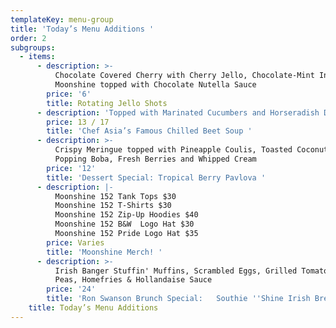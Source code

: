 ```yaml
---
templateKey: menu-group
title: 'Today’s Menu Additions '
order: 2
subgroups:
  - items:
      - description: >-
          Chocolate Covered Cherry with Cherry Jello, Chocolate-Mint Infused
          Moonshine topped with Chocolate Nutella Sauce
        price: '6'
        title: Rotating Jello Shots
      - description: 'Topped with Marinated Cucumbers and Horseradish Dill Creme Fraiche '
        price: 13 / 17
        title: 'Chef Asia’s Famous Chilled Beet Soup '
      - description: >-
          Crispy Meringue topped with Pineapple Coulis, Toasted Coconut, Lychee
          Popping Boba, Fresh Berries and Whipped Cream
        price: '12'
        title: 'Dessert Special: Tropical Berry Pavlova '
      - description: |-
          Moonshine 152 Tank Tops $30
          Moonshine 152 T-Shirts $30
          Moonshine 152 Zip-Up Hoodies $40
          Moonshine 152 B&W  Logo Hat $30
          Moonshine 152 Pride Logo Hat $35
        price: Varies
        title: 'Moonshine Merch! '
      - description: >-
          Irish Banger Stuffin' Muffins, Scrambled Eggs, Grilled Tomato, Mushy
          Peas, Homefries & Hollandaise Sauce
        price: '24'
        title: 'Ron Swanson Brunch Special:   Southie ''Shine Irish Breakfast'
    title: Today’s Menu Additions
---
```


